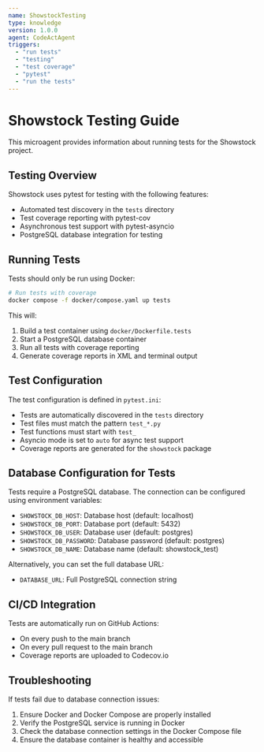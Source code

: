 ```yaml
---
name: ShowstockTesting
type: knowledge
version: 1.0.0
agent: CodeActAgent
triggers:
  - "run tests"
  - "testing"
  - "test coverage"
  - "pytest"
  - "run the tests"
---
```


# Showstock Testing Guide

This microagent provides information about running tests for the Showstock project.

## Testing Overview

Showstock uses pytest for testing with the following features:
- Automated test discovery in the `tests` directory
- Test coverage reporting with pytest-cov
- Asynchronous test support with pytest-asyncio
- PostgreSQL database integration for testing

## Running Tests

Tests should only be run using Docker:

```bash
# Run tests with coverage
docker compose -f docker/compose.yaml up tests
```

This will:
1. Build a test container using `docker/Dockerfile.tests`
2. Start a PostgreSQL database container
3. Run all tests with coverage reporting
4. Generate coverage reports in XML and terminal output

## Test Configuration

The test configuration is defined in `pytest.ini`:
- Tests are automatically discovered in the `tests` directory
- Test files must match the pattern `test_*.py`
- Test functions must start with `test_`
- Asyncio mode is set to `auto` for async test support
- Coverage reports are generated for the `showstock` package

## Database Configuration for Tests

Tests require a PostgreSQL database. The connection can be configured using environment variables:
- `SHOWSTOCK_DB_HOST`: Database host (default: localhost)
- `SHOWSTOCK_DB_PORT`: Database port (default: 5432)
- `SHOWSTOCK_DB_USER`: Database user (default: postgres)
- `SHOWSTOCK_DB_PASSWORD`: Database password (default: postgres)
- `SHOWSTOCK_DB_NAME`: Database name (default: showstock_test)

Alternatively, you can set the full database URL:
- `DATABASE_URL`: Full PostgreSQL connection string

## CI/CD Integration

Tests are automatically run on GitHub Actions:
- On every push to the main branch
- On every pull request to the main branch
- Coverage reports are uploaded to Codecov.io

## Troubleshooting

If tests fail due to database connection issues:
1. Ensure Docker and Docker Compose are properly installed
2. Verify the PostgreSQL service is running in Docker
3. Check the database connection settings in the Docker Compose file
4. Ensure the database container is healthy and accessible